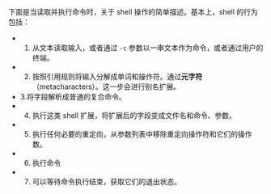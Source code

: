 下面是当读取并执行命令时，关于 shell 操作的简单描述。基本上，shell 的行为包括：
- 1. 从文本读取输入，或者通过 `-c` 参数以一串文本作为命令，或者通过用户的终端。
- 2. 按照引用规则将输入分解成单词和操作符。通过**元字符**（metacharacters）。这一步会进行别名扩展。
- 3.将字段解析成普通的复合命令。
- 4. 执行这类 shell 扩展，将扩展后的字段变成文件名和命令、参数。
- 5. 执行任何必要的重定向，从参数列表中移除重定向操作符和它们的操作数。
- 6. 执行命令
- 7. 可以等待命令执行结束，获取它们的退出状态。